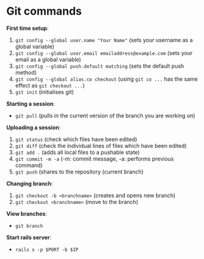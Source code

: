 # Git commands

**First time setup**:

1. ``git config --global user.name "Your Name"`` (sets your username as a global variable)
2. ``git config --global user.email emailaddress@example.com`` (sets your email as a global variable)
3. ``git config --global push.default matching`` (sets the default push method)
4. ``git config --global alias.co checkout`` (using ``git co ...`` has the same effect as ``git checkout ...``)
5. ``git init`` (initialises git)

**Starting a session**:

- ``git pull`` (pulls in the current version of the branch you are working on)

**Uploading a session**:

1. ``git status`` (check which files have been edited)
2. ``git diff`` (check the individual lines of files which have been edited)
3. ``git add .`` (adds all local files to a pushable state)
4. ``git commit -m -a`` (-m: commit message, -a: performs previous command)
5. ``git push`` (shares to the repository (current branch)

**Changing branch**:

1. ``git checkout -b <branchname>`` (creates and opens new branch)
2. ``git checkout <branchname>`` (move to the branch)

**View branches**:

- ``git branch``

**Start rails server**:

- ``rails s -p $PORT -b $IP``
